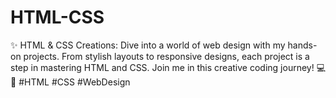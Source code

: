 # HTML-CSS
✨ HTML &amp; CSS Creations: Dive into a world of web design with my hands-on projects. From stylish layouts to responsive designs, each project is a step in mastering HTML and CSS. Join me in this creative coding journey! 💻🎨 #HTML #CSS #WebDesign
